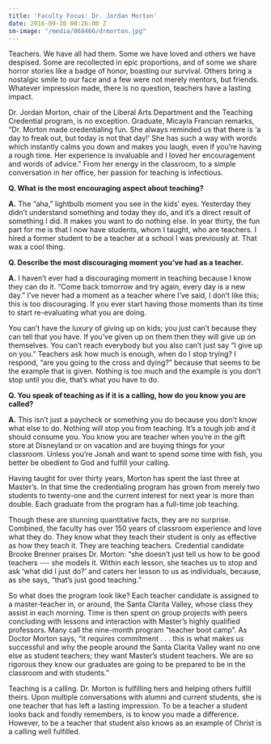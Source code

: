 ```yaml
---
title: 'Faculty Focus: Dr. Jordan Morton'
date: 2016-09-30 00:26:00 Z
sm-image: "/media/868466/drmorton.jpg"
---
```


Teachers. We have all had them. Some we have loved and others we have despised. Some are recollected in epic proportions, and of some we share horror stories like a badge of honor, boasting our survival. Others bring a nostalgic smile to our face and a few were not merely mentors, but friends. Whatever impression made, there is no question, teachers have a lasting impact.

Dr. Jordan Morton, chair of the Liberal Arts Department and the Teaching Credential program, is no exception. Graduate, Micayla Francian remarks, “Dr. Morton made credentialing fun. She always reminded us that there is ‘a day to freak out, but today is not that day!’ She has such a way with words which instantly calms you down and makes you laugh, even if you’re having a rough time. Her experience is invaluable and I loved her encouragement and words of advice.” From her energy in the classroom, to a simple conversation in her office, her passion for teaching is infectious.

**Q. What is the most encouraging aspect about teaching?**

**A.** The “aha,” lightbulb moment you see in the kids’ eyes. Yesterday they didn’t understand something and today they do, and it’s a direct result of something I did. It makes you want to do nothing else. In year thirty, the fun part for me is that I now have students, whom I taught, who are teachers. I hired a former student to be a teacher at a school I was previously at. That was a cool thing.

**Q. Describe the most discouraging moment you’ve had as a teacher.**

**A.** I haven’t ever had a discouraging moment in teaching because I know they can do it. “Come back tomorrow and try again, every day is a new day.” I’ve never had a moment as a teacher where I’ve said, I don’t like this; this is too discouraging. If you ever start having those moments than its time to start re-evaluating what you are doing.

You can’t have the luxury of giving up on kids; you just can’t because they can tell that you have. If you’ve given up on them then they will give up on themselves. You can’t reach everybody but you also can’t just say “I give up on you.” Teachers ask how much is enough, when do I stop trying? I respond, “are you going to the cross and dying?” because that seems to be the example that is given. Nothing is too much and the example is you don’t stop until you die, that’s what you have to do.

**Q. You speak of teaching as if it is a calling, how do you know you are called?**

**A.** This isn’t just a paycheck or something you do because you don’t know what else to do. Nothing will stop you from teaching. It’s a tough job and it should consume you. You know you are teacher when you’re in the gift store at Disneyland or on vacation and are buying things for your classroom. Unless you’re Jonah and want to spend some time with fish, you better be obedient to God and fulfill your calling.

Having taught for over thirty years, Morton has spent the last three at Master’s. In that time the credentialing program has grown from merely two students to twenty-one and the current interest for next year is more than double. Each graduate from the program has a full-time job teaching.

Though these are stunning quantitative facts, they are no surprise. Combined, the faculty has over 150 years of classroom experience and love what they do. They know what they teach their student is only as effective as how they teach it. They are teaching teachers. Credential candidate Brooke Brenner praises Dr. Morton: “she doesn’t just tell us how to be good teachers --- she models it. Within each lesson, she teaches us to stop and ask ‘what did I just do?’ and caters her lesson to us as individuals, because, as she says, “that’s just good teaching.”

So what does the program look like? Each teacher candidate is assigned to a master-teacher in, or around, the Santa Clarita Valley, whose class they assist in each morning. Time is then spent on group projects with peers concluding with lessons and interaction with Master’s highly qualified professors. Many call the nine-month program “teacher boot camp”. As Doctor Morton says, “it requires commitment . . . this is what makes us successful and why the people around the Santa Clarita Valley want no one else as student teachers; they want Master’s student teachers. We are so rigorous they know our graduates are going to be prepared to be in the classroom and with students.”

Teaching is a calling. Dr. Morton is fulfilling hers and helping others fulfill theirs. Upon multiple conversations with alumni and current students, she is one teacher that has left a lasting impression. To be a teacher a student looks back and fondly remembers, is to know you made a difference. However, to be a teacher that student also knows as an example of Christ is a calling well fulfilled.
